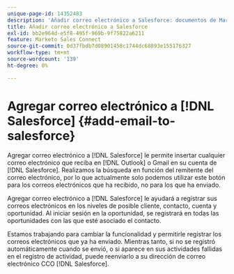 ```yaml
---
unique-page-id: 14352483
description: 'Añadir correo electrónico a Salesforce: documentos de Marketo, documentación del producto'
title: Añadir correo electrónico a Salesforce
exl-id: bb2e964d-e5f8-495f-969b-9f75822a6211
feature: Marketo Sales Connect
source-git-commit: 0d37fbdb7d08901458c1744dc68893e155176327
workflow-type: tm+mt
source-wordcount: '139'
ht-degree: 0%

---
```


# Agregar correo electrónico a [!DNL Salesforce] {#add-email-to-salesforce}

Agregar correo electrónico a [!DNL Salesforce] le permite insertar cualquier correo electrónico que reciba en [!DNL Outlook] o Gmail en su cuenta de [!DNL Salesforce]. Realizamos la búsqueda en función del remitente del correo electrónico, por lo que actualmente solo podemos utilizar este botón para los correos electrónicos que ha recibido, no para los que ha enviado.

Agregar correo electrónico a [!DNL Salesforce] le ayudará a registrar sus correos electrónicos en los niveles de posible cliente, contacto, cuenta y oportunidad. Al iniciar sesión en la oportunidad, se registrará en todas las oportunidades con las que esté asociado el contacto.

Estamos trabajando para cambiar la funcionalidad y permitirle registrar los correos electrónicos que ya ha enviado. Mientras tanto, si no se registró automáticamente cuando se envió, o si aparece en sus actividades fallidas en el registro de actividad, puede reenviarlo a su dirección de correo electrónico CCO [!DNL Salesforce].
